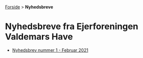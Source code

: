 [Forside](/) > **Nyhedsbreve**

# Nyhedsbreve fra Ejerforeningen Valdemars Have

* [Nyhedsbrev nummer 1 - Februar 2021](/nyhedsbreve/001_nyhedsbrev_valdemars_have)